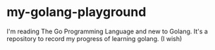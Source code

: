 # my-golang-playground
I'm reading The Go Programming Language and new to Golang.
It's a repository to record my progress of learning golang. (I wish)

